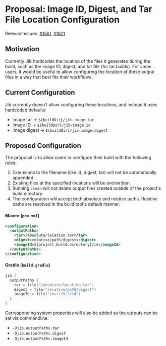 # Proposal: Image ID, Digest, and Tar File Location Configuration

Relevant issues: [#1561](https://github.com/GoogleContainerTools/jib/issues/1561), [#1921](https://github.com/GoogleContainerTools/jib/pull/1921)

## Motivation

Currently Jib hardcodes the location of the files it generates during the build, such as the image ID, digest,
and tar file (for tar builds). For some users, it would be useful to allow configuring the location of these
output files in a way that best fits their workflows.

## Current Configuration

Jib currently doesn't allow configuring these locations, and instead it uses hardcoded defaults:

- Image tar -> `${buildDir}/jib-image.tar`
- Image ID -> `${buildDir}/jib-image.id`
- Image digest -> `${buildDir}/jib-image.digest`

## Proposed Configuration

The proposal is to allow users to configure their build with the following rules:
1. Extensions to the filename (like id, digest, tar) will not be automatically appended.
1. Existing files at the specified locations will be overwritten.
1. Running `clean` will not delete output files created outside of the project's build directory.
1. The configuration will accept both absolute and relative paths. Relative paths are resolved in the build tool's default manner.

#### Maven (`pom.xml`)
```xml
<configuration>
  <outputPaths>
    <tar>/absolute/location.tar</tar>
    <digest>relative/path/digest</digest>
    <imageId>${project.build.directory}/id</imageId>
  </outputPaths>
</configuration>
```

#### Gradle (`build.gradle`)
```groovy
jib {
  outputPaths {
    tar = file("/absolute/location.tar")
    digest = file("relative/path/digest")
    imageId = file("$buildDir/id")
  }
}
```

Corresponding system properties will also be added so the outputs can be set via commandline:
* `-Djib.outputPaths.tar`
* `-Djib.outputPaths.digest`
* `-Djib.outputPaths.imageId`